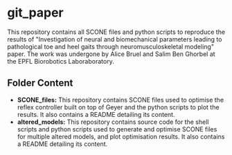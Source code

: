 # git_paper
This repository contains all SCONE files and python scripts to reproduce the results of "Investigation of neural and biomechanical parameters leading to pathological toe and heel gaits through neuromusculoskeletal modeling" paper.
The work was undergone by Alice Bruel and Salim Ben Ghorbel at the EPFL Biorobotics Laboraboratory.

## Folder Content
+ **SCONE_files:** This repository contains SCONE files used to optimise the reflex controller built on top of Geyer and the python scripts to plot the results. It also contains a README detailing its content.
+ **altered_models:** This repository contains source code for the shell scripts and python scripts used to generate and optimise SCONE files for multiple altered models, and plot optimisation results. It also contains a README detailing its content.
 
